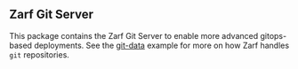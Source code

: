 ## Zarf Git Server

This package contains the Zarf Git Server to enable more advanced gitops-based deployments.  See the [git-data](../../examples/git-data/) example for more on how Zarf handles `git` repositories.
